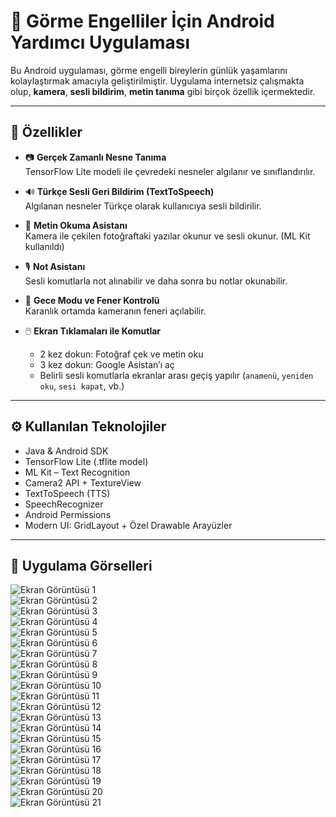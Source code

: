# 📱 Görme Engelliler İçin Android Yardımcı Uygulaması

Bu Android uygulaması, görme engelli bireylerin günlük yaşamlarını kolaylaştırmak amacıyla geliştirilmiştir. Uygulama internetsiz çalışmakta olup, **kamera**, **sesli bildirim**, **metin tanıma** gibi birçok özellik içermektedir.

---

## 🚀 Özellikler

- 📷 **Gerçek Zamanlı Nesne Tanıma**  
  TensorFlow Lite modeli ile çevredeki nesneler algılanır ve sınıflandırılır.

- 🔊 **Türkçe Sesli Geri Bildirim (TextToSpeech)**  
  Algılanan nesneler Türkçe olarak kullanıcıya sesli bildirilir.

- 📝 **Metin Okuma Asistanı**  
  Kamera ile çekilen fotoğraftaki yazılar okunur ve sesli okunur. (ML Kit kullanıldı)

- 🎙️ **Not Asistanı**  
  Sesli komutlarla not alınabilir ve daha sonra bu notlar okunabilir.

- 🌙 **Gece Modu ve Fener Kontrolü**  
  Karanlık ortamda kameranın feneri açılabilir.

- 🖱️ **Ekran Tıklamaları ile Komutlar**  
  - 2 kez dokun: Fotoğraf çek ve metin oku  
  - 3 kez dokun: Google Asistan’ı aç  
  - Belirli sesli komutlarla ekranlar arası geçiş yapılır (`anamenü`, `yeniden oku`, `sesi kapat`, vb.)

---

## ⚙️ Kullanılan Teknolojiler

- Java & Android SDK  
- TensorFlow Lite (.tflite model)  
- ML Kit – Text Recognition  
- Camera2 API + TextureView  
- TextToSpeech (TTS)  
- SpeechRecognizer  
- Android Permissions  
- Modern UI: GridLayout + Özel Drawable Arayüzler  

---

## 📸 Uygulama Görselleri

![Ekran Görüntüsü 1](images/1.jpeg)  
![Ekran Görüntüsü 2](images/2.jpeg)  
![Ekran Görüntüsü 3](images/3.jpeg)  
![Ekran Görüntüsü 4](images/4.jpeg)  
![Ekran Görüntüsü 5](images/5.jpeg)  
![Ekran Görüntüsü 6](images/6.jpeg)  
![Ekran Görüntüsü 7](images/7.jpeg)  
![Ekran Görüntüsü 8](images/8.jpeg)  
![Ekran Görüntüsü 9](images/9.jpeg)  
![Ekran Görüntüsü 10](images/10.jpeg)  
![Ekran Görüntüsü 11](images/11.jpeg)  
![Ekran Görüntüsü 12](images/12.jpeg)  
![Ekran Görüntüsü 13](images/13.jpeg)  
![Ekran Görüntüsü 14](images/14.jpeg)  
![Ekran Görüntüsü 15](images/15.jpeg)  
![Ekran Görüntüsü 16](images/16.jpeg)  
![Ekran Görüntüsü 17](images/17.jpeg)  
![Ekran Görüntüsü 18](images/18.jpeg)  
![Ekran Görüntüsü 19](images/19.jpeg)  
![Ekran Görüntüsü 20](images/20.jpeg)  
![Ekran Görüntüsü 21](images/21.jpeg)  


